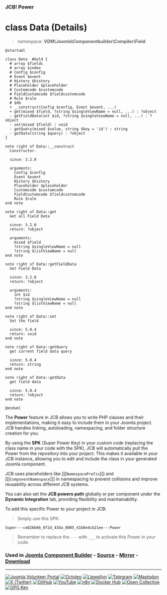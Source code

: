 ### JCB! Power
# class Data (Details)
> namespace: **VDM\Joomla\Componentbuilder\Compiler\Field**

```uml
@startuml

class Data  #Gold {
  # array $fields
  # array $index
  # Config $config
  # Event $event
  # History $history
  # Placeholder $placeholder
  # Customcode $customcode
  # FieldCustomcode $fieldcustomcode
  # Rule $rule
  # $db
  + __construct(Config $config, Event $event, ...)
  + get(mixed $field, ?string $singleViewName = null, ...) : ?object
  - getFieldData(int $id, ?string $singleViewName = null, ...) : ?object
  - set(mixed $field) : void
  - getQuery(mixed $value, string $key = 'id') : string
  - getData(string $query) : ?object
}

note right of Data::__construct
  Constructor.

  since: 3.2.0
  
  arguments:
    Config $config
    Event $event
    History $history
    Placeholder $placeholder
    Customcode $customcode
    FieldCustomcode $fieldcustomcode
    Rule $rule
end note

note right of Data::get
  Get all Field Data

  since: 3.2.0
  return: ?object
  
  arguments:
    mixed $field
    ?string $singleViewName = null
    ?string $listViewName = null
end note

note right of Data::getFieldData
  Set Field Data

  since: 3.2.0
  return: ?object
  
  arguments:
    int $id
    ?string $singleViewName = null
    ?string $listViewName = null
end note

note right of Data::set
  Set the field

  since: 5.0.4
  return: void
end note

note right of Data::getQuery
  get current field data query

  since: 5.0.4
  return: string
end note

note right of Data::getData
  get field data

  since: 5.0.4
  return: ?object
end note

@enduml
```

The **Power** feature in JCB allows you to write PHP classes and their implementations,
making it easy to include them in your Joomla project. JCB handles linking, autoloading,
namespacing, and folder structure creation for you.

By using the **SPK** (Super Power Key) in your custom code (replacing the class name
in your code with the SPK), JCB will automatically pull the Power from the repository
into your project. This makes it available in your JCB instance, allowing you to edit
and include the class in your generated Joomla component.

JCB uses placeholders like [[[`NamespacePrefix`]]] and [[[`ComponentNamespace`]]] in
namespacing to prevent collisions and improve reusability across different JCB systems.

You can also set the **JCB powers path** globally or per component under the
**Dynamic Integration** tab, providing flexibility and maintainability.

To add this specific Power to your project in JCB:

> Simply use this SPK:
```
Super---ce826b66_0f2d_43da_8005_41b8e4cb21ee---Power
```
> Remember to replace the `---` with `___` to activate this Power in your code.

### Used in [Joomla Component Builder](https://www.joomlacomponentbuilder.com) - [Source](https://git.vdm.dev/joomla/Component-Builder) - [Mirror](https://github.com/vdm-io/Joomla-Component-Builder) - [Download](https://git.vdm.dev/joomla/pkg-component-builder/releases)

---
[![Joomla Volunteer Portal](https://img.shields.io/badge/-Joomla-gold?logo=joomla)](https://volunteers.joomla.org/joomlers/1396-llewellyn-van-der-merwe "Join Llewellyn on the Joomla Volunteer Portal: Shaping the Future Together!") [![Octoleo](https://img.shields.io/badge/-Octoleo-black?logo=linux)](https://git.vdm.dev/octoleo "--quiet") [![Llewellyn](https://img.shields.io/badge/-Llewellyn-ffffff?logo=gitea)](https://git.vdm.dev/Llewellyn "Collaborate and Innovate with Llewellyn on Git: Building a Better Code Future!") [![Telegram](https://img.shields.io/badge/-Telegram-blue?logo=telegram)](https://t.me/Joomla_component_builder "Join Llewellyn and the Community on Telegram: Building Joomla Components Together!") [![Mastodon](https://img.shields.io/badge/-Mastodon-9e9eec?logo=mastodon)](https://joomla.social/@llewellyn "Connect and Engage with Llewellyn on Joomla Social: Empowering Communities, One Post at a Time!") [![X (Twitter)](https://img.shields.io/badge/-X-black?logo=x)](https://x.com/llewellynvdm "Join the Conversation with Llewellyn on X: Where Ideas Take Flight!") [![GitHub](https://img.shields.io/badge/-GitHub-181717?logo=github)](https://github.com/Llewellynvdm "Build, Innovate, and Thrive with Llewellyn on GitHub: Turning Ideas into Impact!") [![YouTube](https://img.shields.io/badge/-YouTube-ff0000?logo=youtube)](https://www.youtube.com/@OctoYou "Explore, Learn, and Create with Llewellyn on YouTube: Your Gateway to Inspiration!") [![n8n](https://img.shields.io/badge/-n8n-black?logo=n8n)](https://n8n.io/creators/octoleo "Effortless Automation and Impactful Workflows with Llewellyn on n8n!") [![Docker Hub](https://img.shields.io/badge/-Docker-grey?logo=docker)](https://hub.docker.com/u/llewellyn "Llewellyn on Docker: Containerize Your Creativity!") [![Open Collective](https://img.shields.io/badge/-Donate-green?logo=opencollective)](https://opencollective.com/joomla-component-builder "Donate towards JCB: Help Llewellyn financially so he can continue developing this great tool!") [![GPG Key](https://img.shields.io/badge/-GPG-blue?logo=gnupg)](https://git.vdm.dev/Llewellyn/gpg "Unlock Trust and Security with Llewellyn's GPG Key: Your Gateway to Verified Connections!")